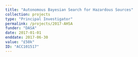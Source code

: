 ```yaml
---
title: "Autonomous Bayesian Search for Hazardous Sources"
collection: projects
type: "Principal Investigator"
permalink: /projects/2017-AHSA
funder: "DASA"
date: 2017-01-01
enddate: 2017-06-30
value: "£50k"
ID: "ACC101517"
---
```


